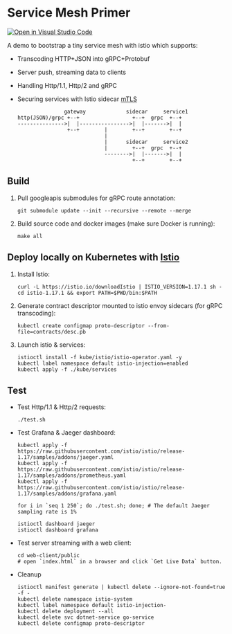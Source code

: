 # Service Mesh Primer

[![Open in Visual Studio Code](https://open.vscode.dev/badges/open-in-vscode.svg)](https://open.vscode.dev/YSZhuoyang/service-mesh-primer)

A demo to bootstrap a tiny service mesh with istio which supports:

- Transcoding HTTP+JSON into gRPC+Protobuf
- Server push, streaming data to clients
- Handling Http/1.1, Http/2 and gRPC
- Securing services with Istio sidecar [mTLS](https://istio.io/latest/docs/concepts/security/#mutual-tls-authentication)

                     gateway             sidecar     service1
      http(JSON)/grpc +--+                 +--+  grpc  +--+
      --------------->|  |---------------->|  |------->|  |
                      +--+        |        +--+        +--+
                                  |
                                  |      sidecar     service2
                                  |        +--+  grpc  +--+
                                  -------->|  |------->|  |
                                           +--+        +--+

## Build

1. Pull googleapis submodules for gRPC route annotation:

       git submodule update --init --recursive --remote --merge

2. Build source code and docker images (make sure Docker is running):

       make all

## Deploy locally on Kubernetes with [Istio](https://istio.io/)

1. Install Istio:

       curl -L https://istio.io/downloadIstio | ISTIO_VERSION=1.17.1 sh -
       cd istio-1.17.1 && export PATH=$PWD/bin:$PATH

2. Generate contract descriptor mounted to istio envoy sidecars (for gRPC transcoding):

       kubectl create configmap proto-descriptor --from-file=contracts/desc.pb

3. Launch istio & services:

       istioctl install -f kube/istio/istio-operator.yaml -y
       kubectl label namespace default istio-injection=enabled
       kubectl apply -f ./kube/services

## Test

- Test Http/1.1 & Http/2 requests:

      ./test.sh

- Test Grafana & Jaeger dashboard:

      kubectl apply -f https://raw.githubusercontent.com/istio/istio/release-1.17/samples/addons/jaeger.yaml
      kubectl apply -f https://raw.githubusercontent.com/istio/istio/release-1.17/samples/addons/prometheus.yaml
      kubectl apply -f https://raw.githubusercontent.com/istio/istio/release-1.17/samples/addons/grafana.yaml

      for i in `seq 1 250`; do ./test.sh; done; # The default Jaeger sampling rate is 1%

      istioctl dashboard jaeger
      istioctl dashboard grafana

- Test server streaming with a web client:

      cd web-client/public
      # open `index.html` in a browser and click `Get Live Data` button.

- Cleanup

      istioctl manifest generate | kubectl delete --ignore-not-found=true -f -
      kubectl delete namespace istio-system
      kubectl label namespace default istio-injection-
      kubectl delete deployment --all
      kubectl delete svc dotnet-service go-service
      kubectl delete configmap proto-descriptor
